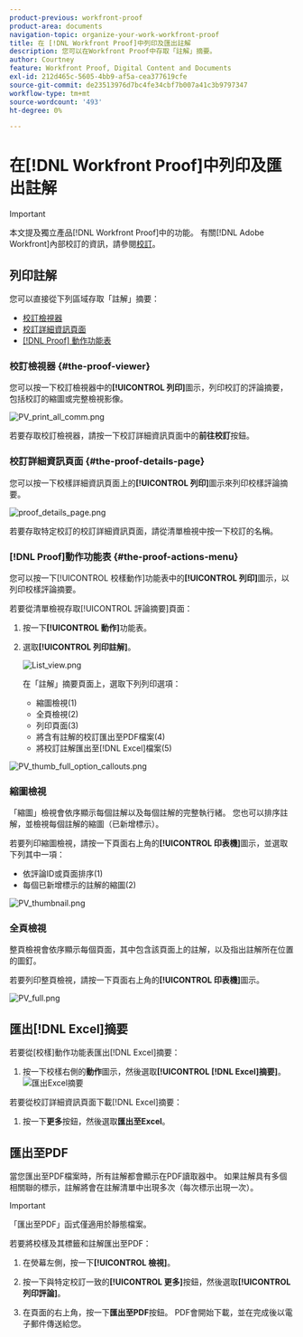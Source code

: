 ```yaml
---
product-previous: workfront-proof
product-area: documents
navigation-topic: organize-your-work-workfront-proof
title: 在 [!DNL Workfront Proof]中列印及匯出註解
description: 您可以在Workfront Proof中存取「註解」摘要。
author: Courtney
feature: Workfront Proof, Digital Content and Documents
exl-id: 212d465c-5605-4bb9-af5a-cea377619cfe
source-git-commit: de23513976d7bc4fe34cbf7b007a41c3b9797347
workflow-type: tm+mt
source-wordcount: '493'
ht-degree: 0%

---
```


# 在[!DNL Workfront Proof]中列印及匯出註解

<!-- Audited: 4/2025 -->

>[!IMPORTANT]
>
>本文提及獨立產品[!DNL Workfront Proof]中的功能。 有關[!DNL Adobe Workfront]內部校訂的資訊，請參閱[校訂](../../../review-and-approve-work/proofing/proofing.md)。

## 列印註解

您可以直接從下列區域存取「註解」摘要：

* [校訂檢視器](#the-proof-viewer)
* [校訂詳細資訊頁面](#the-proof-details-page)
* [ [!DNL Proof] 動作功能表](#the-proof-actions-menu)

### 校訂檢視器 {#the-proof-viewer}

您可以按一下校訂檢視器中的&#x200B;**[!UICONTROL 列印]**&#x200B;圖示，列印校訂的評論摘要，包括校訂的縮圖或完整檢視影像。

![PV_print_all_comm.png](assets/pv-print-all-comm-350x158.png)

若要存取校訂檢視器，請按一下校訂詳細資訊頁面中的&#x200B;**前往校訂**&#x200B;按鈕。

### 校訂詳細資訊頁面 {#the-proof-details-page}

您可以按一下校樣詳細資訊頁面上的&#x200B;**[!UICONTROL 列印]**&#x200B;圖示來列印校樣評論摘要。

![proof_details_page.png](assets/proof-details-page-350x231.png)

若要存取特定校訂的校訂詳細資訊頁面，請從清單檢視中按一下校訂的名稱。

### [!DNL Proof]動作功能表 {#the-proof-actions-menu}

您可以按一下[!UICONTROL 校樣動作]功能表中的&#x200B;**[!UICONTROL 列印]**&#x200B;圖示，以列印校樣評論摘要。

若要從清單檢視存取[!UICONTROL 評論摘要]頁面：

1. 按一下&#x200B;**[!UICONTROL 動作]**&#x200B;功能表。
1. 選取&#x200B;**[!UICONTROL 列印註解]**。

   ![List_view.png](assets/list-view-350x155.png)

   在「註解」摘要頁面上，選取下列列印選項：

   * 縮圖檢視(1)
   * 全頁檢視(2)
   * 列印頁面(3)
   * 將含有註解的校訂匯出至PDF檔案(4)
   * 將校訂註解匯出至[!DNL Excel]檔案(5)

![PV_thumb_full_option_callouts.png](assets/pv-thumb-full-option-callouts-350x154.png)

### 縮圖檢視

「縮圖」檢視會依序顯示每個註解以及每個註解的完整執行緒。 您也可以排序註解，並檢視每個註解的縮圖（已新增標示）。

若要列印縮圖檢視，請按一下頁面右上角的&#x200B;**[!UICONTROL 印表機]**&#x200B;圖示，並選取下列其中一項：

* 依評論ID或頁面排序(1)
* 每個已新增標示的註解的縮圖(2)

![PV_thumbnail.png](assets/pv-thumbnail-350x290.png)

### 全頁檢視

整頁檢視會依序顯示每個頁面，其中包含該頁面上的註解，以及指出註解所在位置的圖釘。

若要列印整頁檢視，請按一下頁面右上角的&#x200B;**[!UICONTROL 印表機]**&#x200B;圖示。

![PV_full.png](assets/pv-full-350x347.png)

## 匯出[!DNL Excel]摘要

若要從[校樣]動作功能表匯出[!DNL Excel]摘要：

1. 按一下校樣右側的&#x200B;**動作**&#x200B;圖示，然後選取&#x200B;**[!UICONTROL [!DNL Excel]摘要]**。
   ![匯出Excel摘要](assets/excel-summary-option.png)

若要從校訂詳細資訊頁面下載[!DNL Excel]摘要：

1. 按一下&#x200B;**更多**&#x200B;按鈕，然後選取&#x200B;**匯出至Excel**。

   <!--
   ![Export to Excel option](assets/export-to-excel-option.png) -->

## 匯出至PDF

當您匯出至PDF檔案時，所有註解都會顯示在PDF讀取器中。 如果註解具有多個相關聯的標示，註解將會在註解清單中出現多次（每次標示出現一次）。

>[!IMPORTANT]
>
>「匯出至PDF」函式僅適用於靜態檔案。

若要將校樣及其標籤和註解匯出至PDF：

1. 在熒幕左側，按一下&#x200B;**[!UICONTROL 檢視]**。
1. 按一下與特定校訂一致的&#x200B;**[!UICONTROL 更多]**&#x200B;按鈕，然後選取&#x200B;**[!UICONTROL 列印評論]**。

1. 在頁面的右上角，按一下&#x200B;**匯出至PDF**&#x200B;按鈕。 PDF會開始下載，並在完成後以電子郵件傳送給您。
